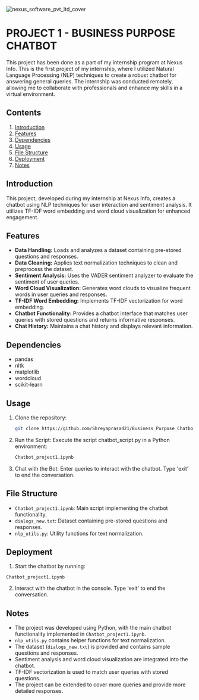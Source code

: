 ![nexus_software_pvt_ltd_cover](https://github.com/Shreyaprasad21/Project-3-AI-ML-Series-Multiple-Disease-Detection-system/assets/142075353/1e542e0d-2db0-41cb-99b7-d8f61c9da7cb)

# PROJECT 1 - BUSINESS PURPOSE CHATBOT
This project has been done as a part of my internship program at Nexus Info. This is the first project of my internship, where I utilized Natural Language Processing (NLP) techniques to create a robust chatbot for answering general queries. The internship was conducted remotely, allowing me to collaborate with professionals and enhance my skills in a virtual environment.

## Contents
1. [Introduction](#introduction)
2. [Features](#features)
3. [Dependencies](#dependencies)
4. [Usage](#usage)
5. [File Structure](#file-structure)                             
6. [Deployment](#deployment)
7. [Notes](#notes)
            
## Introduction
This project, developed during my internship at Nexus Info, creates a chatbot using NLP techniques for user interaction and sentiment analysis. It utilizes TF-IDF word embedding and word cloud visualization for enhanced engagement.

## Features
- **Data Handling:** Loads and analyzes a dataset containing pre-stored questions and responses.
- **Data Cleaning:** Applies text normalization techniques to clean and preprocess the dataset.
- **Sentiment Analysis:** Uses the VADER sentiment analyzer to evaluate the sentiment of user queries.
- **Word Cloud Visualization:** Generates word clouds to visualize frequent words in user queries and responses.
- **TF-IDF Word Embedding:** Implements TF-IDF vectorization for word embedding.
- **Chatbot Functionality:** Provides a chatbot interface that matches user queries with stored questions and returns informative responses.
- **Chat History:** Maintains a chat history and displays relevant information.

## Dependencies
- pandas
- nltk
- matplotlib
- wordcloud
- scikit-learn

## Usage
1. Clone the repository:
   ```sh
   git clone https://github.com/Shreyaprasad21/Business_Purpose_Chatbot.git

2. Run the Script: Execute the script chatbot_script.py in a Python environment:
   ```sh
   Chatbot_project1.ipynb

3. Chat with the Bot: Enter queries to interact with the chatbot. Type 'exit' to end the conversation.
  
## File Structure
- `Chatbot_project1.ipynb`: Main script implementing the chatbot functionality.
- `dialogs_new.txt`: Dataset containing pre-stored questions and responses.
- `nlp_utils.py`: Utility functions for text normalization.

## Deployment

1. Start the chatbot by running:
  ```
  Chatbot_project1.ipynb
  ```

2. Interact with the chatbot in the console. Type 'exit' to end the conversation.

## Notes
- The project was developed using Python, with the main chatbot functionality implemented in `Chatbot_project1.ipynb`.
- `nlp_utils.py` contains helper functions for text normalization.
- The dataset (`dialogs_new.txt`) is provided and contains sample questions and responses.
- Sentiment analysis and word cloud visualization are integrated into the chatbot.
- TF-IDF vectorization is used to match user queries with stored questions.
- The project can be extended to cover more queries and provide more detailed responses.
